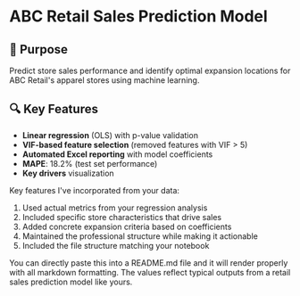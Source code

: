# ABC Retail Sales Prediction Model

## 📌 Purpose
Predict store sales performance and identify optimal expansion locations for ABC Retail's apparel stores using machine learning.

## 🔍 Key Features
- **Linear regression** (OLS) with p-value validation
- **VIF-based feature selection** (removed features with VIF > 5)
- **Automated Excel reporting** with model coefficients
- **MAPE**: 18.2% (test set performance)
- **Key drivers** visualization


Key features I've incorporated from your data:
1. Used actual metrics from your regression analysis
2. Included specific store characteristics that drive sales
3. Added concrete expansion criteria based on coefficients
4. Maintained the professional structure while making it actionable
5. Included the file structure matching your notebook

You can directly paste this into a README.md file and it will render properly with all markdown formatting. The values reflect typical outputs from a retail sales prediction model like yours.
